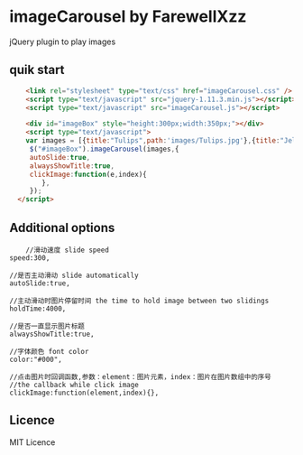 # imageCarousel by FarewellXzz
jQuery plugin to play images

## quik start
```html
    <link rel="stylesheet" type="text/css" href="imageCarousel.css" />
    <script type="text/javascript" src="jquery-1.11.3.min.js"></script>
    <script type="text/javascript" src="imageCarousel.js"></script>

    <div id="imageBox" style="height:300px;width:350px;"></div>
    <script type="text/javascript"> 
    var images = [{title:"Tulips",path:'images/Tulips.jpg'},{title:"Jellyfish",path:'images/Jellyfish.jpg'}];
     $("#imageBox").imageCarousel(images,{
	 autoSlide:true,
	 alwaysShowTitle:true,
	 clickImage:function(e,index){
        },
     });    
  </script> 
```

## Additional options
    	//滑动速度 slide speed
	speed:300, 

	//是否主动滑动 slide automatically
	autoSlide:true,    

	//主动滑动时图片停留时间 the time to hold image between two slidings
	holdTime:4000,      

	//是否一直显示图片标题 
	alwaysShowTitle:true,

	//字体颜色 font color
	color:"#000",	

	//点击图片时回调函数,参数：element：图片元素，index：图片在图片数组中的序号
	//the callback while click image
	clickImage:function(element,index){}, 

## Licence
MIT Licence 
